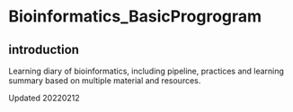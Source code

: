 # Bioinformatics_BasicProgrogram
## introduction
Learning diary of bioinformatics, including pipeline, practices and learning summary based on multiple material and resources. 

Updated 20220212
